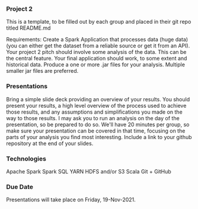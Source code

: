 ### Project 2
This is a template, to be filled out by each group and placed in their git repo titled README.md 

Requirements:
Create a Spark Application that processes data (huge data) (you can either get the dataset from a reliable source or get it from an API).
Your project 2 pitch should involve some analysis of the data. This can be the central feature. Your final application should work, to some extent and historical data.
Produce a one or more .jar files for your analysis. Multiple smaller jar files are preferred.

### Presentations
Bring a simple slide deck providing an overview of your results. You should present your results, a high level overview of the process used to achieve those results, and any assumptions and simplifications you made on the way to those results.
I may ask you to run an analysis on the day of the presentation, so be prepared to do so.
We'll have 20 minutes per group, so make sure your presentation can be covered in that time, focusing on the parts of your analysis you find most interesting.
Include a link to your github repository at the end of your slides.

### Technologies
Apache Spark
Spark SQL
YARN
HDFS and/or S3
Scala
Git + GitHub

### Due Date
Presentations will take place on Friday, 19-Nov-2021.
